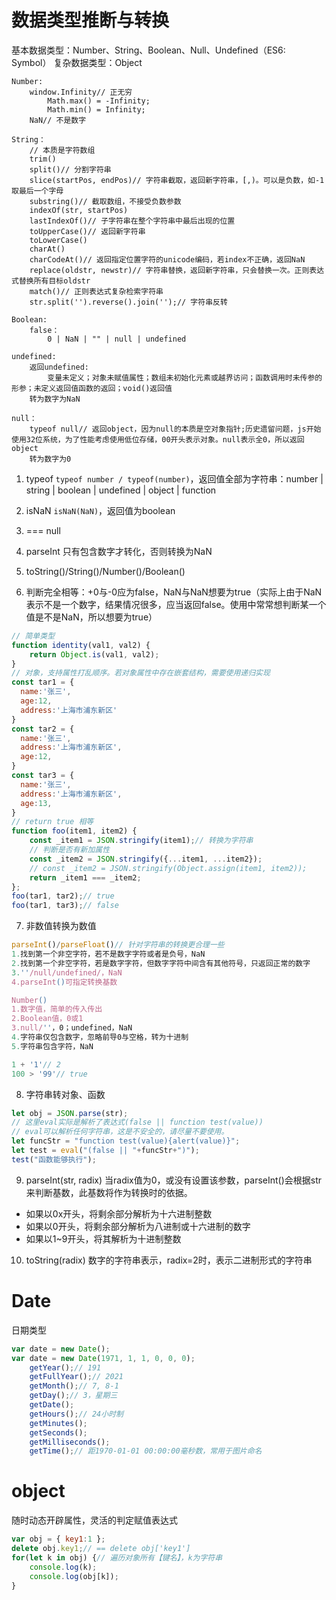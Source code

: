 # 数据类型推断与转换
基本数据类型：Number、String、Boolean、Null、Undefined（ES6: Symbol）
复杂数据类型：Object

```
Number:
	window.Infinity// 正无穷
		Math.max() = -Infinity;
		Math.min() = Infinity;
	NaN// 不是数字
	
String：
	// 本质是字符数组
	trim()
	split()// 分割字符串
	slice(startPos, endPos)// 字符串截取，返回新字符串，[,)。可以是负数，如-1取最后一个字母
	substring()// 截取数组，不接受负数参数
	indexOf(str, startPos)
	lastIndexOf()// 子字符串在整个字符串中最后出现的位置
	toUpperCase()// 返回新字符串
	toLowerCase()
	charAt()
	charCodeAt()// 返回指定位置字符的unicode编码，若index不正确，返回NaN
	replace(oldstr, newstr)// 字符串替换，返回新字符串，只会替换一次。正则表达式替换所有目标oldstr
	match()// 正则表达式复杂检索字符串
	str.split('').reverse().join('');// 字符串反转
	
Boolean:
	false：
		0 | NaN | "" | null | undefined

undefined:
	返回undefined:
		变量未定义；对象未赋值属性；数组未初始化元素或越界访问；函数调用时未传参的形参；未定义返回值函数的返回；void()返回值
	转为数字为NaN

null：
	typeof null// 返回object，因为null的本质是空对象指针;历史遗留问题，js开始使用32位系统，为了性能考虑使用低位存储，00开头表示对象。null表示全0，所以返回object
	转为数字为0

```
1. typeof
`typeof number / typeof(number)`，返回值全部为字符串：number | string | boolean | undefined | object | function

2. isNaN
`isNaN(NaN)`，返回值为boolean

3. === null

4. parseInt
只有包含数字才转化，否则转换为NaN

5. toString()/String()/Number()/Boolean()

6. 判断完全相等：+0与-0应为false，NaN与NaN想要为true（实际上由于NaN表示不是一个数字，结果情况很多，应当返回false。使用中常常想判断某一个值是不是NaN，所以想要为true）
```javascript
// 简单类型
function identity(val1, val2) {
	return Object.is(val1, val2);
}
// 对象，支持属性打乱顺序。若对象属性中存在嵌套结构，需要使用递归实现
const tar1 = {
  name:'张三',
  age:12,
  address:'上海市浦东新区'
}
const tar2 = {
  name:'张三',
  address:'上海市浦东新区',
  age:12,
}
const tar3 = {
  name:'张三',
  address:'上海市浦东新区',
  age:13,
}
// return true 相等
function foo(item1, item2) {
    const _item1 = JSON.stringify(item1);// 转换为字符串
	// 判断是否有新加属性
    const _item2 = JSON.stringify({...item1, ...item2});
    // const _item2 = JSON.stringify(Object.assign(item1, item2));
    return _item1 === _item2;
};
foo(tar1, tar2);// true
foo(tar1, tar3);// false
```

7. 非数值转换为数值
```javascript
parseInt()/parseFloat()// 针对字符串的转换更合理一些
1.找到第一个非空字符，若不是数字字符或者是负号，NaN
2.找到第一个非空字符，若是数字字符，但数字字符中间含有其他符号，只返回正常的数字
3.''/null/undefined/，NaN
4.parseInt()可指定转换基数

Number() 
1.数字值，简单的传入传出
2.Boolean值，0或1
3.null/''，0；undefined，NaN
4.字符串仅包含数字，忽略前导0与空格，转为十进制
5.字符串包含字符，NaN

1 + '1'// 2
100 > '99'// true
```

8. 字符串转对象、函数

```js
let obj = JSON.parse(str);
// 这里eval实际是解析了表达式(false || function test(value))
// eval可以解析任何字符串，这是不安全的，请尽量不要使用。
let funcStr = "function test(value){alert(value)}";
let test = eval("(false || "+funcStr+")");
test("函数能够执行");
```

9. parseInt(str, radix)
当radix值为0，或没有设置该参数，parseInt()会根据str来判断基数，此基数将作为转换时的依据。

- 如果以0x开头，将剩余部分解析为十六进制整数
- 如果以0开头，将剩余部分解析为八进制或十六进制的数字
- 如果以1~9开头，将其解析为十进制整数

10. toString(radix)
数字的字符串表示，radix=2时，表示二进制形式的字符串

# Date

日期类型
```js
var date = new Date();
var date = new Date(1971, 1, 1, 0, 0, 0);
    getYear();// 191
    getFullYear();// 2021
    getMonth();// 7, 8-1
    getDay();// 3，星期三
    getDate();
    getHours();// 24小时制
    getMinutes();
    getSeconds();
    getMilliseconds();
    getTime();// 距1970-01-01 00:00:00毫秒数，常用于图片命名
```

# object
随时动态开辟属性，灵活的判定赋值表达式
```js
var obj = { key1:1 };
delete obj.key1;// == delete obj['key1']
for(let k in obj) {// 遍历对象所有【键名】，k为字符串
    console.log(k);
    console.log(obj[k]);
}
```
